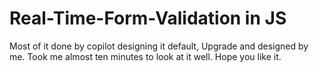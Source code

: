 # Real-Time-Form-Validation in JS
Most of it done by copilot designing it default, Upgrade and designed by me. Took me almost ten minutes to look at it well. Hope you like it.
